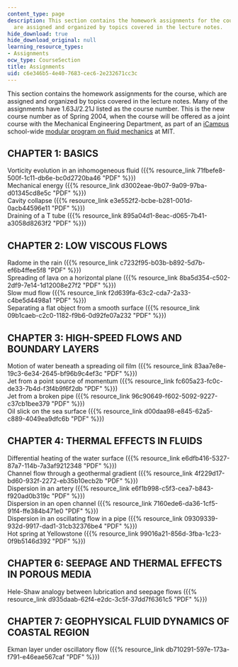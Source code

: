 ```yaml
---
content_type: page
description: This section contains the homework assignments for the course, which
  are assigned and organized by topics covered in the lecture notes.
hide_download: true
hide_download_original: null
learning_resource_types:
- Assignments
ocw_type: CourseSection
title: Assignments
uid: c6e346b5-4e40-7683-cec6-2e232671cc3c
---
```


This section contains the homework assignments for the course, which are assigned and organized by topics covered in the lecture notes. Many of the assignments have 1.63J/2.21J listed as the course number. This is the new course number as of Spring 2004, when the course will be offered as a joint course with the Mechanical Engineering Department, as part of an [iCampus](http://icampus.mit.edu/) school-wide [modular program on fluid mechanics](http://web.mit.edu/fluids-modules/www/) at MIT.

CHAPTER 1: BASICS
-----------------

Vorticity evolution in an inhomogeneous fluid ({{% resource_link 71fbefe8-500f-1c11-db6e-bc0d2720ba46 "PDF" %}})  
Mechanical energy ({{% resource_link d3002eae-9b07-9a09-97ba-d01345cd8e5c "PDF" %}})  
Cavity collapse ({{% resource_link e3e552f2-bcbe-b281-001d-0acb44596e11 "PDF" %}})  
Draining of a T tube ({{% resource_link 895a04d1-8eac-d065-7b41-a3058d8263f2 "PDF" %}})

CHAPTER 2: LOW VISCOUS FLOWS
----------------------------

Radome in the rain ({{% resource_link c7232f95-b03b-b892-5d7b-ef6b4ffee5f8 "PDF" %}})  
Spreading of lava on a horizontal plane ({{% resource_link 8ba5d354-c502-2df9-7e14-1d12008e27f2 "PDF" %}})  
Slow mud flow ({{% resource_link f2d639fa-63c2-cda7-2a33-c4be5d4498a1 "PDF" %}})  
Separating a flat object from a smooth surface ({{% resource_link 09b1caeb-c2c0-1182-f9b6-0d92fe07a232 "PDF" %}})

CHAPTER 3: HIGH-SPEED FLOWS AND BOUNDARY LAYERS
-----------------------------------------------

Motion of water beneath a spreading oil film ({{% resource_link 83aa7e8e-19c3-6e34-2645-bf96b9c4ef3c "PDF" %}})  
Jet from a point source of momentum ({{% resource_link fc605a23-fc0c-de33-7b4d-f3f4b9f6f2db "PDF" %}})  
Jet from a broken pipe ({{% resource_link 96c90649-f602-5092-9227-c37cb1bee379 "PDF" %}})  
Oil slick on the sea surface ({{% resource_link d00daa98-e845-62a5-c889-4049ea9dfc6b "PDF" %}})

CHAPTER 4: THERMAL EFFECTS IN FLUIDS
------------------------------------

Differential heating of the water surface ({{% resource_link e6dfb416-5327-87a7-114b-7a3af9212348 "PDF" %}})  
Channel flow through a geothermal gradient ({{% resource_link 4f229d17-bd60-932f-2272-eb35b10ecb2b "PDF" %}})  
Dispersion in an artery ({{% resource_link e6f1b998-c5f3-cea7-b843-f920ad0b319c "PDF" %}})  
Dispersion in an open channel ({{% resource_link 7160ede6-da36-1cf5-91f4-ffe384b471e0 "PDF" %}})  
Dispersion in an oscillating flow in a pipe ({{% resource_link 09309339-932d-9917-dad1-31cb32376be4 "PDF" %}})  
Hot spring at Yellowstone ({{% resource_link 99016a21-856d-3fba-1c23-0f9b5146d392 "PDF" %}})

CHAPTER 6: SEEPAGE AND THERMAL EFFECTS IN POROUS MEDIA
------------------------------------------------------

Hele-Shaw analogy between lubrication and seepage flows ({{% resource_link d935daab-62f4-e2dc-3c5f-37dd7f6361c5 "PDF" %}})

CHAPTER 7: GEOPHYSICAL FLUID DYNAMICS OF COASTAL REGION
-------------------------------------------------------

Ekman layer under oscillatory flow ({{% resource_link db710291-597e-173a-f791-e46eae567caf "PDF" %}})